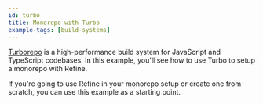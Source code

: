 ```yaml
---
id: turbo
title: Monorepo with Turbo
example-tags: [build-systems]
---
```


[Turborepo](https://turbo.build/repo) is a high-performance build system for JavaScript and TypeScript codebases. In this example, you'll see how to use Turbo to setup a monorepo with Refine.

If you're going to use Refine in your monorepo setup or create one from scratch, you can use this example as a starting point.

<CodeSandboxExample path="monorepo-with-turbo" hideSandbox />
